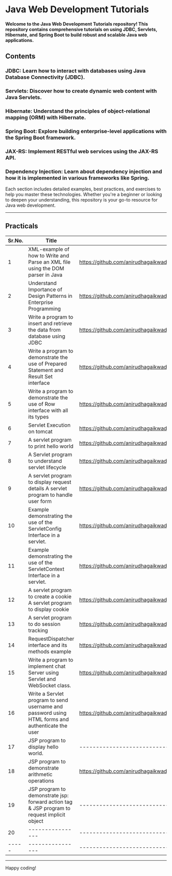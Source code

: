 # Java Web Development Tutorials
#### Welcome to the Java Web Development Tutorials repository! This repository contains comprehensive tutorials on using JDBC, Servlets, Hibernate, and Spring Boot to build robust and scalable Java web applications.

## Contents
### JDBC: Learn how to interact with databases using Java Database Connectivity (JDBC).
### Servlets: Discover how to create dynamic web content with Java Servlets.
### Hibernate: Understand the principles of object-relational mapping (ORM) with Hibernate.
### Spring Boot: Explore building enterprise-level applications with the Spring Boot framework.
### JAX-RS: Implement RESTful web services using the JAX-RS API.
### Dependency Injection: Learn about dependency injection and how it is implemented in various frameworks like Spring.
Each section includes detailed examples, best practices, and exercises to help you master these technologies. Whether you're a beginner or looking to deepen your understanding, this repository is your go-to resource for Java web development.
***
## Practicals
| Sr.No. |     Title     |             Link              |
| -------|---------------- | ----------------------------- |
| 1|XML-example of how to Write and Parse an XML file using the DOM parser in Java |https://github.com/anirudhagaikwad/Servlet_SpringBoot/tree/master/Practicals/XML_Demo |
| 2|Understand Importance of Design Patterns in Enterprise Programming | https://github.com/anirudhagaikwad/Servlet_SpringBoot/tree/master/Practicals/DesignPattern |
| 3|Write a program to insert and retrieve the data from database using JDBC | https://github.com/anirudhagaikwad/Servlet_SpringBoot/blob/master/Practicals/JDBC_Example/src/practical/JDBC_CURD.java |
| 4|Write a program to demonstrate the use of Prepared Statement and Result Set interface | https://github.com/anirudhagaikwad/Servlet_SpringBoot/blob/master/Practicals/JDBC_Example/src/practical/JDBC_Demo2.java |
| 5|Write a program to demonstrate the use of Row interface with all its types | https://github.com/anirudhagaikwad/Servlet_SpringBoot/blob/master/Practicals/JDBC_Example/src/practical/RowSetDemo.java |
| 6|Servlet Execution on tomcat | https://github.com/anirudhagaikwad/Servlet_SpringBoot/tree/master/Practicals/Maven_Servlet_DeploymentDiscriptor |
| 7|A servlet program to print hello world | https://github.com/anirudhagaikwad/Servlet_SpringBoot/tree/master/Practicals/Maven_Servlet |
| 8|A Servlet program to understand servlet lifecycle | https://github.com/anirudhagaikwad/Servlet_SpringBoot/tree/master/Practicals/ServletLifeCycle_Example |
| 9|A servlet program to display request details A servlet program to handle user form | https://github.com/anirudhagaikwad/Servlet_SpringBoot/tree/master/Practicals/ServletRquestMethods_Example |
| 10| Example demonstrating the use of the ServletConfig Interface in a servlet. | https://github.com/anirudhagaikwad/Servlet_SpringBoot/tree/master/Practicals/ServletConfig_Example |
| 11| Example demonstrating the use of the ServletContext Interface in a servlet. | https://github.com/anirudhagaikwad/Servlet_SpringBoot/tree/master/Practicals/ServletContext_Example |
| 12|A servlet program to create a cookie A servlet program to display cookie | https://github.com/anirudhagaikwad/Servlet_SpringBoot/tree/master/Practicals/CreateCookieServlet_Example |
| 13|A servlet program to do session tracking | https://github.com/anirudhagaikwad/Servlet_SpringBoot/tree/master/Practicals/SessionServlet_Example |
| 14|RequestDispatcher interface and its methods example | https://github.com/anirudhagaikwad/Servlet_SpringBoot/tree/master/Practicals/RequestDispatcher_Example |
| 15|Write a program to implement chat Server using Servlet and WebSocket class. | https://github.com/anirudhagaikwad/Servlet_SpringBoot/tree/master/Practicals/ChatServletApplication_Example |
| 16|Write a Servlet program to send username and password using HTML forms and authenticate the user | https://github.com/anirudhagaikwad/Servlet_SpringBoot/tree/master/Practicals/SignUpSignIn_Servlet |
| 17|JSP program to display hello world. | ----------------------------- |
| 18|JSP program to demonstrate arithmetic operations | https://github.com/anirudhagaikwad/Servlet_SpringBoot/tree/master/Practicals/ArithmeticOperation_JSP |
| 19|JSP program to demonstrate jsp: forward action tag & JSP program to request implicit object | ----------------------------- |
| 20|---------------- | ----------------------------- |
| -----|---------------- | ----------------------------- |


***



Happy coding!

